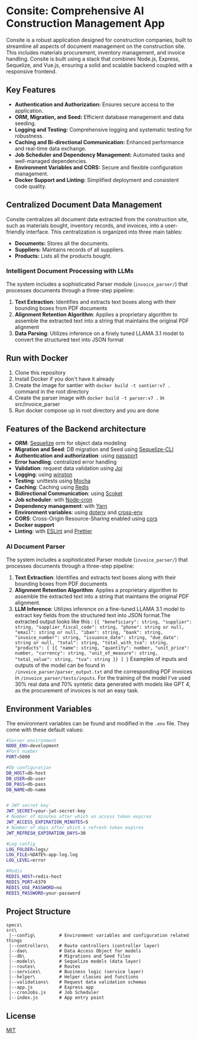 # Consite: Comprehensive AI Construction Management App

Consite is a robust application designed for construction companies, built to streamline all aspects of document management on the construction site. This includes materials procurement, inventory management, and invoice handling. Consite is built using a stack that combines Node.js, Express, Sequelize, and Vue.js, ensuring a solid and scalable backend coupled with a responsive frontend.

## Key Features

- **Authentication and Authorization:** Ensures secure access to the application.
- **ORM, Migration, and Seed:** Efficient database management and data seeding.
- **Logging and Testing:** Comprehensive logging and systematic testing for robustness.
- **Caching and Bi-directional Communication:** Enhanced performance and real-time data exchange.
- **Job Scheduler and Dependency Management:** Automated tasks and well-managed dependencies.
- **Environment Variables and CORS:** Secure and flexible configuration management.
- **Docker Support and Linting:** Simplified deployment and consistent code quality.

## Centralized Document Data Management

Consite centralizes all document data extracted from the construction site, such as materials bought, inventory records, and invoices, into a user-friendly interface. This centralization is organized into three main tables:
- **Documents:** Stores all the documents.
- **Suppliers:** Maintains records of all suppliers.
- **Products:** Lists all the products bought.

### Intelligent Document Processing with LLMs

The system includes a sophisticated Parser module (`invoice_parser/`) that processes documents through a three-step pipeline:

1. **Text Extraction**: Identifies and extracts text boxes along with their bounding boxes from PDF documents
2. **Alignment Retention Algorithm**: Applies a proprietary algorithm to assemble the extracted text into a string that maintains the original PDF alignment
3. **Data Parsing**: Utilizes inference on a finely tuned LLAMA 3.1 model to convert the structured text into JSON format


## Run with Docker

1. Clone this repository
2. Install Docker if you don't have it already
3. Create the image for santier with `docker build -t santier:v7 .` command in the root directory
4. Create the parser image with `docker build -t parser:v7 .` in src/invoice_parser
5. Run docker compose up in root directory and you are done


## Features of the Backend architecture

- **ORM**: [Sequelize](https://sequelize.org/)  orm for object data modeling
- **Migration and Seed**: DB migration and Seed using [Sequelize-CLI](https://github.com/sequelize/cli) 
- **Authentication and authorization**: using [passport](http://www.passportjs.org)
- **Error handling**: centralized error handling
- **Validation**: request data validation using [Joi](https://github.com/hapijs/joi)
- **Logging**: using [winston](https://github.com/winstonjs/winston) 
- **Testing**: unittests using [Mocha](https://mochajs.org/)
- **Caching**: Caching using [Redis](https://redis.io/)
- **Bidirectional Communication**: using [Scoket](https://socket.io/)
- **Job scheduler**: with [Node-cron](https://www.npmjs.com/package/node-cron)
- **Dependency management**: with [Yarn](https://yarnpkg.com)
- **Environment variables**: using [dotenv](https://github.com/motdotla/dotenv) and [cross-env](https://github.com/kentcdodds/cross-env#readme)
- **CORS**: Cross-Origin Resource-Sharing enabled using [cors](https://github.com/expressjs/cors)
- **Docker support**
- **Linting**: with [ESLint](https://eslint.org) and [Prettier](https://prettier.io)

### AI Document Parser

The system includes a sophisticated Parser module (`invoice_parser/`) that processes documents through a three-step pipeline:

1. **Text Extraction**: Identifies and extracts text boxes along with their bounding boxes from PDF documents
2. **Alignment Retention Algorithm**: Applies a proprietary algorithm to assemble the extracted text into a string that maintains the original PDF alignment.
3. **LLM Inference**: Utilizes inference on a fine-tuned LLAMA 3.1 model to extract key fields from the structured text into JSON format.The extracted output looks like this :
   `{{
            "beneficiary": string,
            "supplier": string,
            "supplier_fiscal_code": string,
            "phone": string or null,
            "email": string or null,
            "iban": string,
            "bank": string,
            "invoice_number": string,
            "issuance_date": string,
            "due_date": string or null,
            "total": string,
            "total_with_tva": string,
            "products": [
            {{
            "name": string,
            "quantity": number,
            "unit_price": number,
            "currency": string,
            "unit_of_measure": string,
            "total_value": string,
            "tva": string
            }}
            ]
      }`
   Examples of inputs and outputs of the model can be found in `/invoice_parser/parser_output.txt` and the corresponding PDF invoices in `/invoice_parser/tests/inputs`.
   For the training of the model I've used 30% real data and 70% syntetic data generated with models like GPT 4, as the procurement of invoices is not an easy task.

## Environment Variables

The environment variables can be found and modified in the `.env` file. They come with these default values:

```bash
#Server environment
NODE_ENV=development
#Port number
PORT=5000

#Db configuration
DB_HOST=db-host
DB_USER=db-user
DB_PASS=db-pass
DB_NAME=db-name


# JWT secret key
JWT_SECRET=your-jwt-secret-key
# Number of minutes after which an access token expires
JWT_ACCESS_EXPIRATION_MINUTES=5
# Number of days after which a refresh token expires
JWT_REFRESH_EXPIRATION_DAYS=30

#Log config
LOG_FOLDER=logs/
LOG_FILE=%DATE%-app-log.log
LOG_LEVEL=error

#Redis
REDIS_HOST=redis-host
REDIS_PORT=6379
REDIS_USE_PASSWORD=no
REDIS_PASSWORD=your-password

```

## Project Structure

```
specs\
src\
 |--config\         # Environment variables and configuration related things
 |--controllers\    # Route controllers (controller layer)
 |--dao\            # Data Access Object for models
 |--db\             # Migrations and Seed files
 |--models\         # Sequelize models (data layer)
 |--routes\         # Routes
 |--services\       # Business logic (service layer)
 |--helper\         # Helper classes and functions
 |--validations\    # Request data validation schemas
 |--app.js          # Express app
 |--cronJobs.js     # Job Scheduler
 |--index.js        # App entry point
```

## License

[MIT](LICENSE)
